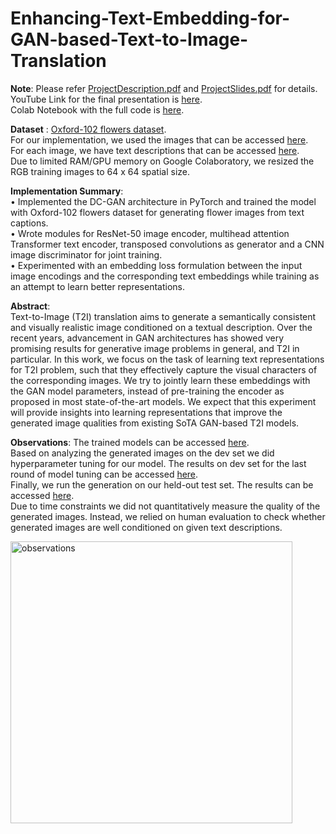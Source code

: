 # Enhancing-Text-Embedding-for-GAN-based-Text-to-Image-Translation

**Note**: Please refer [ProjectDescription.pdf](https://github.com/a1code/Enhancing-Text-Embedding-for-GAN-based-Text-to-Image-Translation/blob/main/ProjectDescription.pdf) and [ProjectSlides.pdf](https://github.com/a1code/Enhancing-Text-Embedding-for-GAN-based-Text-to-Image-Translation/blob/main/ProjectSlides.pdf) for details.   
YouTube Link for the final presentation is [here](https://www.youtube.com/watch?v=e43h1iVaNPM).  
Colab Notebook with the full code is [here](https://github.com/a1code/Enhancing-Text-Embedding-for-GAN-based-Text-to-Image-Translation/blob/main/code.ipynb).   

**Dataset** : [Oxford-102 flowers dataset](https://www.robots.ox.ac.uk/~vgg/data/flowers/102/).  
For our implementation, we used the images that can be accessed [here](https://drive.google.com/drive/folders/1uORr7J-8jWaovhcH7IhOzFIb2liV2w7j?usp=sharing).  
For each image, we have text descriptions that can be accessed [here](https://drive.google.com/drive/folders/18H5iIRidsH7FHuz0VBI3toSWQ8M4caIt?usp=sharing).   
Due to limited RAM/GPU memory on Google Colaboratory, we resized the RGB training images to 64 x 64 spatial size.

**Implementation Summary**:  
• Implemented the DC-GAN architecture in PyTorch and trained the model with Oxford-102 flowers dataset for generating flower images from text captions.     
• Wrote modules for ResNet-50 image encoder, multihead attention Transformer text encoder, transposed convolutions as generator and a CNN image discriminator for joint training.   
• Experimented with an embedding loss formulation between the input image encodings and the corresponding text embeddings while training as an attempt to learn better representations.    

**Abstract**:  
Text-to-Image (T2I) translation aims to generate a semantically consistent and visually realistic image conditioned on a textual description. Over the recent years, advancement in GAN architectures has showed very promising results for generative image problems in general, and T2I in particular. In this work, we focus on the task of learning text representations for T2I problem, such that they effectively capture the visual characters of the corresponding images. We try to jointly learn these embeddings with the GAN model parameters, instead of pre-training the encoder as proposed in most state-of-the-art models. We expect that this experiment will provide insights into learning representations that improve the generated image qualities from existing SoTA GAN-based T2I models.

**Observations**:
The trained models can be accessed [here](https://drive.google.com/drive/folders/1HD-aTKy2Ll_qjXA5hdY9YaH1Gm3T7Kjj?usp=sharing).   
Based on analyzing the generated images on the dev set we did hyperparameter tuning for our model. The results on dev set for the last round of model tuning can be accessed [here](https://drive.google.com/drive/folders/1wk-dBL39o2_OJWK2kqs82zU0keGJadwT?usp=sharing).   
Finally, we run the generation on our held-out test set. The results can be accessed [here](https://drive.google.com/drive/folders/1oHnMIbz7cTV8eXt44XZtcuU7cGsQJDZb?usp=sharing).   
Due to time constraints we did not quantitatively measure the quality of the generated images. Instead, we relied on human evaluation to check whether generated images are well conditioned on given text descriptions.

<img width="451" alt="observations" src="https://user-images.githubusercontent.com/10013303/131036698-fa7b546f-ca5d-4a39-bdab-836098e3e096.png">
